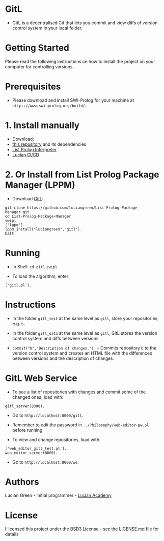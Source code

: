 # GitL

* GitL is a decentralised Git that lets you commit and view diffs of version control system in your local folder.

# Getting Started

Please read the following instructions on how to install the project on your computer for controlling versions.

# Prerequisites

* Please download and install SWI-Prolog for your machine at `https://www.swi-prolog.org/build/`.

# 1. Install manually

* Download:
* <a href="https://github.com/luciangreen/gitl">this repository</a> and its dependencies
* <a href="https://github.com/luciangreen/listprologinterpreter">List Prolog Interpreter</a>
* <a href="https://github.com/luciangreen/luciancicd">Lucian CI/CD</a>

# 2. Or Install from List Prolog Package Manager (LPPM)

* Download <a href="https://github.com/luciangreen/gitl">GitL</a>:

```
git clone https://github.com/luciangreen/List-Prolog-Package-Manager.git
cd List-Prolog-Package-Manager
swipl
['lppm'].
lppm_install("luciangreen","gitl").
halt
```

# Running

* In Shell:
`cd gitl`
`swipl`

* To load the algorithm, enter:
```
['gitl.pl'].
```

# Instructions

* In the folder `gitl_test` at the same level as `gitl`, store your repositories, e.g. `b`.
* In the folder `gitl_data` at the same level as `gitl`, GitL stores the version control system and diffs between versions.

* `commit("b","Description of changes.").` - Commits repository `b` to the version control system and creates an HTML file with the differences between versions and the description of changes.

# GitL Web Service

* To see a list of repositories with changes and commit some of the changed ones, load with:
```
gitl_server(8000).
```

* Go to `http://localhost:8000/gitl`.

* Remember to edit the password in `../Philosophy/web-editor-pw.pl` before running.

* To view and change repositories, load with:
```
['web_editor_gitl_test.pl'].
web_editor_server(8000).
```

* Go to `http://localhost:8000/we`.

# Authors

Lucian Green - Initial programmer - <a href="https://www.lucianacademy.com/">Lucian Academy</a>

# License

I licensed this project under the BSD3 License - see the <a href="LICENSE">LICENSE.md</a> file for details

